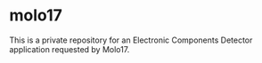 # molo17
This is a private repository for an Electronic Components Detector application requested by Molo17.
